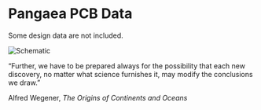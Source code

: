 # Pangaea PCB Data

Some design data are not included.

![Schematic](schematic.png?raw=true)

“Further, we have to be prepared always for the possibility that each new discovery, no matter what science furnishes it, may modify the conclusions we draw.” 

Alfred Wegener, *The Origins of Continents and Oceans*

